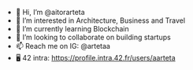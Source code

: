 - 👋 Hi, I’m @aitorarteta
- 👀 I’m interested in Architecture, Business and Travel
- 🌱 I’m currently learning Blockchain
- 🚀 I’m looking to collaborate on building startups
- 📫 Reach me on IG: @artetaa
- 🖥 42 intra: https://profile.intra.42.fr/users/aarteta
